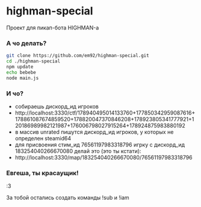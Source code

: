 # highman-special

Проект для пикап-бота HIGHMAN-а

### А чо делать?

```sh
git clone https://github.com/em92/highman-special.git
cd ./highman-special
npm update
echo bebebe
node main.js
```
### И чо?

* собираешь дискорд_ид игроков
* http://localhost:3330/ctf/178940495014133760+177850342959087616+178861087674859520+178820047370846208+178923805341777921+120186989982121987+176006798027915264+178924875983880192
* в массив unrated пишутся дискорд_ид игроков, у которых не определен steamid64
* для присвоения стим_ид 76561197983318796 игрку с дискорд_ид 183254040266670080 делай это (это ты кстати):
* http://localhost:3330/map/183254040266670080/76561197983318796

### Евгеша, ты красаущик!

:3

За тобой остались создать команды !sub и !iam
